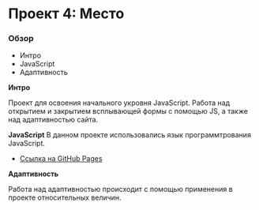 # Проект 4: Место

### Обзор
* Интро
* JavaScript
* Адаптивность

**Интро**

Проект для освоения начального укровня JavaScript. Работа над открытием и закрытием всплывающей формы с помощью JS, а также над адаптивностью сайта. 

**JavaScript**
 В данном проекте использовались язык программтрования JavaScript.
* [Ссылка на GitHub Pages](https://www.figma.com/file/StZjf8HnoeLdiXS7dYrLAh/JavaScript.-Sprint-4)

**Адаптивность**

Работа над адаптивностью происходит с помощью применения в проекте относительных величин.